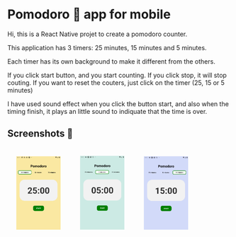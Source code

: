 # Pomodoro 🍅 app for mobile

Hi, this is a React Native projet to create a pomodoro counter.

This application has 3 timers: 25 minutes, 15 minutes and 5 minutes.

Each timer has its own background to make it different from the others.

If you click start button, and you start counting. If you click stop, it will stop couting. If you want to reset the couters, just click on the timer (25, 15 or 5 minutes)

I have used sound effect when you click the button start, and also when the timing finish, it plays an little sound to indiquate that the time is over.

## Screenshots 📱

<p>
  <img src="assets/images/25minutes.png" width="100" style="margin:20px"/>
  <img src="assets/images/5minutes.png" width="100" style="margin:20px"/>
  <img src="assets/images/15minutes.png" width="100" style="margin:20px"/>
 </p>
